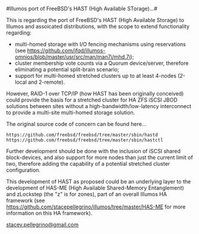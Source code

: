 #Illumos port of FreeBSD's HAST (High Available STorage)...#

This is regarding the port of FreeBSD's HAST (High Available Storage) to Illumos and assoicated distributions, with the scope to extend functionality regarding:

- multi-homed storage with I/O fencing mechanisms using reservations (see https://github.com/jfqd/illumos-omnios/blob/master/usr/src/man/man7i/mhd.7i);
- cluster membership vote counts via a Quorum device/server, therefore eliminating a potential split-brain scenario;
- support for multi-homed stretched clusters up to at least 4-nodes (2-local and 2-remote).

However, RAID-1 over TCP/IP (how HAST has been originally conceived) could provide the basis for a stretched cluster for HA ZFS iSCSI JBOD solutions between sites without a high-bandwidth/low-latency interconnect to provide a multi-site multi-homed storage solution.

The original source code of concern can be found here...

    https://github.com/freebsd/freebsd/tree/master/sbin/hastd
    https://github.com/freebsd/freebsd/tree/master/sbin/hastctl


Further development should be done with the inclusion of iSCSI shared block-devices, and also support for more nodes than just the current limit of two, therefore adding the capability of a potential stretched cluster configuration.

This development of HAST as proposed could be an underlying layer to the development of HAS-ME (High Available Shared-Memory Entanglement) and zLockstep (the "z" is for zones), part of an overall Illumos HA framework (see https://github.com/stacepellegrino/illumos/tree/master/HAS-ME for more information on this HA framework).


stacey.pellegrino@gmail.com
